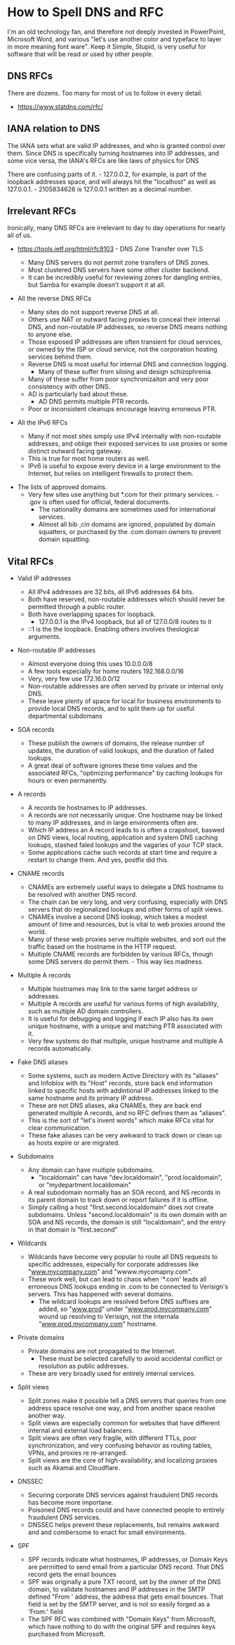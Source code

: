 How to Spell DNS and RFC
========================

I'm an old technology fan, and therefore not deeply invested in
PowerPoint, Microsoft Word, and various "let's use another color and
typeface to layer in more meaning font ware". Keep it Simple, Stupid,
is very useful for software that will be read or used by other people.

DNS RFCs
--------

There are dozens. Too many for most of us to follow in every detail.

* https://www.statdns.com/rfc/


IANA relation to DNS
--------------------

The IANA sets what are valid IP addresses, and who is granted control
over them.  Since DNS is specifically turning hostnames into IP
addresses, and some vice versa, the IANA's RFCs are like laws of
physics for DNS

There are confusing parts of it.
    - 127.0.0.2, for example, is part of the loopback addresses space,
      and will always hit the "localhost" as well as 127.0.0.1.
    - 2105834626 is 127.0.0.1 written as a decimal number. 


Irrelevant RFCs
---------------

Ironically, many DNS RFCs are irrelevant to day to day operations for nearly all of us.

* https://tools.ietf.org/html/rfc9103 - DNS Zone Transfer over TLS
    * Many DNS servers do not permit zone transfers of DNS zones.
    - Most clustered DNS servers have some other cluster backend.
    - It can be incredibly useful for reviewing zones for dangling
      entries, but Samba for example doesn't support it at all.


* All the reverse DNS RFCs
    - Many sites do not support reverse DNS at all.
    - Others use NAT or outward facing proxies to conceal their
      internal DNS, and non-routable IP addresses, so reverse DNS
      means nothing to anyone else.
    - Those exposed IP addresses are often transient for cloud services,
      or owned by the ISP or cloud service, not the corporation hosting
      services behind them.
    - Reverse DNS is most useful for internal DNS and connection logging.
        - Many of these suffer from siloing and design schizophrenia.
	- Many of these suffer from poor synchronizaiton and very poor
	  consistency with other DNS.
    - AD is particularly bad about these.
        - AD DNS permits multiple PTR records.
	- Poor or inconsistent cleanups encourage leaving erroneous PTR.

* All the IPv6 RFCs
    * Many if not most sites simply use IPv4 internally with
      non-routable addresses, and oblige their exposed services to use
      proxies or some distinct outward facing gateway.
    - This is true for most home routers as well.
    - IPv6 is useful to expose every device in a large environment to
      the Internet, but relies on intelligent firewalls to protect them.

- The lists of approved domains.
    - Very few sites use anything but *.com for their primary services.
          - .gov is often used for official, federal documents.
	  - The nationality domains are sometimes used for international services.
	  - Almost all bib ,cin domains are ignored, populated by domain
            squatters, or purchased by the .com domain owners to
            prevent domain squatting.

Vital RFCs
----------

- Valid IP addresses
    - All IPv4 addresses are 32 bits, all IPv6 addresses 64 bits.
    - Both have reserved, non-routable addresses which should never be permitted through a public router.
    - Both have overlapping spaces for loopback.
        - 127.0.0.1 is the IPv4 loopback, but all of 127.0.0/8 routes to it
	- ::1 is the the loopback. Enabling others involves theological arguments.

- Non-routable IP addresses
    - Almost everyone doing this uses 10.0.0.0/8
    - A few tools especially for home routers 192.168.0.0/16
    - Very, very few use 172.16.0.0/12
    - Non-routable addresses are often served by private or
      internal only DNS.
    - These leave plenty of space for local for business environments to provide local DNS records,
      and to split them up for useful departmental subdomans

- SOA records
    - These publish the owners of domains, the release number of
      updates, the duration of valid lookups, and the duration of
      failed lookups.
    - A great deal of software ignores these time values and the
      associated RFCs, "optimizing performance" by caching lookups
      for hours or even permanently.

- A records
    - A records tie hostnames to IP addresses.
    - A records are not necessarily unique. One hostname may be
      linked to many IP addresses, and in large environments often are.
    - Which IP address an A record leads to is often a crapshoot,
      baswed on DNS views, local routing, application and system DNS
      caching lookups, stashed faled lookups and the vagaries of your
      TCP stack.
    - Some applications cache such records at start time and require a
      restart to change them. And yes, postfix did this.

- CNAME records
    - CNAMEs are extremely useful ways to delegate a DNS hostname to be
      resolved with another DNS record.
    - The chain can be very long, and very confusing, especially with DNS
      servers that do regionalized lookups and other forms of split views.
    - CNAMEs involve a second DNS lookup, which takes a modest amount of time
      and resources, but is vital to web proxies around the world.
    - Many of these web proxies serve multiple websites, and sort out the
      traffic based on the hostname in the HTTP request.
    - Multiple CNAME records are forbidden by various RFCs, though
      some DNS servers do permit them.
          - This way lies madness.

- Multiple A records
    - Multiple hostnames may link to the same target address or addresses.
    - Multiple A records are useful for various forms of high availability, such
      as multiple AD domain controllers.
    - It is useful for debugging and logging if each IP also has its
      own unique hostname, with a unique and matching PTR associated with it.
    - Very few systems do that multiple, unique hostname and multiple A records
      automatically.

- Fake DNS aliases
    - Some systems, such as modern Active Directory with its "aliases" and
      Infoblox with its "Host" records, store back end information
      linked to specific hosts with addintional IP addresses linked
      to the same hostname and its primary IP address.
    - These are not DNS aliases, aka CNAMEs, they are back end generated
      multiple A records, and no RFC defines them as "aliases".
    - This is the sort of "let's invent words" which make RFCs vital
      for clear communication.
    - These fake aliases can be very awkward to track down or clean up
      as hosts expire or are migrated.

- Subdomains
    - Any domain can have multiple subdomains.
      - "localdomain" can have "dev.localdomain", "prod.localdomain", or "mydepartment.localdomain"
    - A real subodomain normally has an SOA record, and NS records in its parent domain
      to track down or report failures if it is offline.
    - Simply calling a host "first.second.localdomain" does not create subdomains. Unless
      "second.localdomain" is its own domain with an SOA and NS records, the domain is still "localdomain",
      and the entry in that domain is "first.second"

- Wildcards
    - Wildcards have become very popular to route all DNS requests to specific addresses, especially
      for corporate addresses like "www.mycompany.com" and "wwww.mycomapny.com".
    - These work well, but can lead to chaos when '*.com' leads all erroneous DNS lookups ending in .com
      to be connected to Verisign's servers. This has happened with several domains.
        - The wildcard lookups are resolved before DNS suffixes are
          added, so "www.prod" under "www.prod.mycompany.com" wound up resolving to Verisign,
	  not the internala "www.prod.mycompany.com" hostname.

- Private domains
    - Private domains are not propagated to the Internet.
        - These must be selected carefully to avoid accidental conflict or
	  resolution as public addresses.
    - These are very broadly used for entirely internal services.

- Split views
    - Split zones make it possible tell a DNS servers that queries from one address space
      resolve one way, and from another space resolve another way.
    - Split views are especially common for websites that have different internal and
      external load balancers.
    - Split views are often very fragile, with different TTLs, poor synchronization,
      and very confusing behavior as routing tables, VPNs, and proxies re re-arranged.
    - Split views are the core of high-availability, and localizing
      proxies such as Akamai and Cloudflare.

- DNSSEC
    - Securing corporate DNS services against fraudulent DNS records
      has become more importane.
    - Poisoned DNS records could and have connected people to entirely
      fraudulent DNS services.
    - DNSSEC helps prevent these replacements, but remains awkward and
      and combersome to enact for small environments.

- SPF
    - SPF records indicate what hostnames, IP addresses, or Domain
      Keys are permitted to send email from a particular DNS record.
      That DNS record gets the email bounces
    - SPF was originally a pure TXT record, set by the owner of the
      DNS domain, to validate hostnames and IP addresses in the SMTP
      defined "From ' address, the address that gets email bounces.
      That field is set by the SMTP server, and is not so easily
      forged as a 'From:' field
    - The SPF RFC was combined with "Domain Keys" from Microsoft,
      which have nothing to do with the original SPF and requires
      keys purchased from Microsoft.


